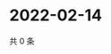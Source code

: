 # 2022-02-14

共 0 条

<!-- BEGIN WEIBO -->
<!-- 最后更新时间 Mon Feb 14 2022 11:14:07 GMT+0800 (China Standard Time) -->

<!-- END WEIBO -->
